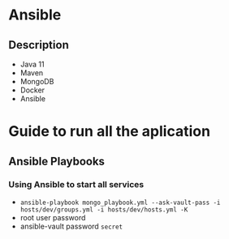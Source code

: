 # Ansible
## Description
- Java 11
- Maven
- MongoDB
- Docker
- Ansible

# Guide to run all the aplication
## Ansible Playbooks
### Using Ansible to start all services
- `ansible-playbook mongo_playbook.yml --ask-vault-pass -i hosts/dev/groups.yml -i hosts/dev/hosts.yml -K`
- root user password
- ansible-vault password `secret`
